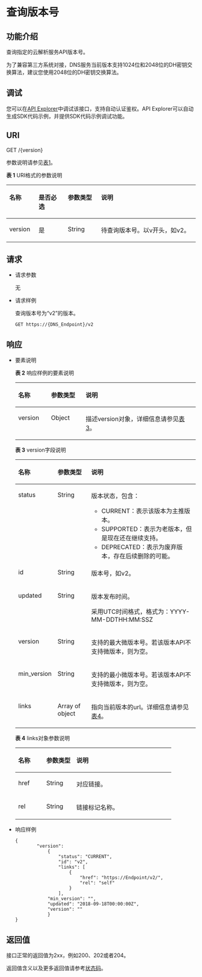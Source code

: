 # 查询版本号<a name="dns_api_61002"></a>

## 功能介绍<a name="section3569153217343"></a>

查询指定的云解析服务API版本号。

为了兼容第三方系统对接，DNS服务当前版本支持1024位和2048位的DH密钥交换算法，建议您使用2048位的DH密钥交换算法。

## 调试<a name="section1062181918110"></a>

您可以在[API Explorer](https://apiexplorer.developer.huaweicloud.com/apiexplorer/doc?product=DNS&api=ShowApiInfo)中调试该接口，支持自动认证鉴权。API Explorer可以自动生成SDK代码示例，并提供SDK代码示例调试功能。

## URI<a name="section6163262617350"></a>

GET /\{version\}

参数说明请参见[表1](#table14024165)。

**表 1**  URI格式的参数说明

<a name="table14024165"></a>
<table><thead align="left"><tr id="row26592044"><th class="cellrowborder" valign="top" width="15.459999999999999%" id="mcps1.2.5.1.1"><p id="p6471942"><a name="p6471942"></a><a name="p6471942"></a>名称</p>
</th>
<th class="cellrowborder" valign="top" width="15.459999999999999%" id="mcps1.2.5.1.2"><p id="p54465313"><a name="p54465313"></a><a name="p54465313"></a>是否必选</p>
</th>
<th class="cellrowborder" valign="top" width="17.53%" id="mcps1.2.5.1.3"><p id="p49614245"><a name="p49614245"></a><a name="p49614245"></a>参数类型</p>
</th>
<th class="cellrowborder" valign="top" width="51.55%" id="mcps1.2.5.1.4"><p id="p59330872"><a name="p59330872"></a><a name="p59330872"></a>说明</p>
</th>
</tr>
</thead>
<tbody><tr id="row41071365"><td class="cellrowborder" valign="top" width="15.459999999999999%" headers="mcps1.2.5.1.1 "><p id="p38446258"><a name="p38446258"></a><a name="p38446258"></a>version</p>
</td>
<td class="cellrowborder" valign="top" width="15.459999999999999%" headers="mcps1.2.5.1.2 "><p id="p27139175"><a name="p27139175"></a><a name="p27139175"></a>是</p>
</td>
<td class="cellrowborder" valign="top" width="17.53%" headers="mcps1.2.5.1.3 "><p id="p50789581"><a name="p50789581"></a><a name="p50789581"></a>String</p>
</td>
<td class="cellrowborder" valign="top" width="51.55%" headers="mcps1.2.5.1.4 "><p id="p20315403"><a name="p20315403"></a><a name="p20315403"></a>待查询版本号。以v开头，如v2。</p>
</td>
</tr>
</tbody>
</table>

## 请求<a name="section4207148117353"></a>

-   请求参数

    无

-   请求样例

    查询版本号为“v2”的版本。

    ```
    GET https://{DNS_Endpoint}/v2
    ```


## 响应<a name="section01535143610"></a>

-   要素说明

    **表 2**  响应样例的要素说明

    <a name="table6255205892049"></a>
    <table><thead align="left"><tr id="row1727035092049"><th class="cellrowborder" valign="top" width="18.18%" id="mcps1.2.4.1.1"><p id="p5672109992049"><a name="p5672109992049"></a><a name="p5672109992049"></a>名称</p>
    </th>
    <th class="cellrowborder" valign="top" width="19.189999999999998%" id="mcps1.2.4.1.2"><p id="p3100628892049"><a name="p3100628892049"></a><a name="p3100628892049"></a>参数类型</p>
    </th>
    <th class="cellrowborder" valign="top" width="62.629999999999995%" id="mcps1.2.4.1.3"><p id="p2848141492049"><a name="p2848141492049"></a><a name="p2848141492049"></a>说明</p>
    </th>
    </tr>
    </thead>
    <tbody><tr id="row2529320492049"><td class="cellrowborder" valign="top" width="18.18%" headers="mcps1.2.4.1.1 "><p id="p3548368392049"><a name="p3548368392049"></a><a name="p3548368392049"></a>version</p>
    </td>
    <td class="cellrowborder" valign="top" width="19.189999999999998%" headers="mcps1.2.4.1.2 "><p id="p5560610792049"><a name="p5560610792049"></a><a name="p5560610792049"></a>Object</p>
    </td>
    <td class="cellrowborder" valign="top" width="62.629999999999995%" headers="mcps1.2.4.1.3 "><p id="p780080392049"><a name="p780080392049"></a><a name="p780080392049"></a>描述version对象，详细信息请参见<a href="#table3345872992049">表3</a>。</p>
    </td>
    </tr>
    </tbody>
    </table>

    **表 3**  version字段说明

    <a name="table3345872992049"></a>
    <table><thead align="left"><tr id="row4161787792049"><th class="cellrowborder" valign="top" width="18%" id="mcps1.2.4.1.1"><p id="p1560490192049"><a name="p1560490192049"></a><a name="p1560490192049"></a>名称</p>
    </th>
    <th class="cellrowborder" valign="top" width="19.29%" id="mcps1.2.4.1.2"><p id="p5603748692049"><a name="p5603748692049"></a><a name="p5603748692049"></a>参数类型</p>
    </th>
    <th class="cellrowborder" valign="top" width="62.71%" id="mcps1.2.4.1.3"><p id="p4274248792049"><a name="p4274248792049"></a><a name="p4274248792049"></a>说明</p>
    </th>
    </tr>
    </thead>
    <tbody><tr id="row3958938492049"><td class="cellrowborder" valign="top" width="18%" headers="mcps1.2.4.1.1 "><p id="p5262353092049"><a name="p5262353092049"></a><a name="p5262353092049"></a>status</p>
    </td>
    <td class="cellrowborder" valign="top" width="19.29%" headers="mcps1.2.4.1.2 "><p id="p3464752492049"><a name="p3464752492049"></a><a name="p3464752492049"></a>String</p>
    </td>
    <td class="cellrowborder" valign="top" width="62.71%" headers="mcps1.2.4.1.3 "><p id="p848217563142"><a name="p848217563142"></a><a name="p848217563142"></a>版本状态，包含：</p>
    <a name="ul1897113391488"></a><a name="ul1897113391488"></a><ul id="ul1897113391488"><li>CURRENT：表示该版本为主推版本。</li><li>SUPPORTED：表示为老版本，但是现在还在继续支持。</li><li>DEPRECATED：表示为废弃版本，存在后续删除的可能。</li></ul>
    </td>
    </tr>
    <tr id="row2511266892049"><td class="cellrowborder" valign="top" width="18%" headers="mcps1.2.4.1.1 "><p id="p2086025192049"><a name="p2086025192049"></a><a name="p2086025192049"></a>id</p>
    </td>
    <td class="cellrowborder" valign="top" width="19.29%" headers="mcps1.2.4.1.2 "><p id="p1195876692049"><a name="p1195876692049"></a><a name="p1195876692049"></a>String</p>
    </td>
    <td class="cellrowborder" valign="top" width="62.71%" headers="mcps1.2.4.1.3 "><p id="p2913599892049"><a name="p2913599892049"></a><a name="p2913599892049"></a>版本号，如v2。</p>
    </td>
    </tr>
    <tr id="row15102829192914"><td class="cellrowborder" valign="top" width="18%" headers="mcps1.2.4.1.1 "><p id="p5102192912291"><a name="p5102192912291"></a><a name="p5102192912291"></a>updated</p>
    </td>
    <td class="cellrowborder" valign="top" width="19.29%" headers="mcps1.2.4.1.2 "><p id="p1710232902916"><a name="p1710232902916"></a><a name="p1710232902916"></a>String</p>
    </td>
    <td class="cellrowborder" valign="top" width="62.71%" headers="mcps1.2.4.1.3 "><p id="p1410222992917"><a name="p1410222992917"></a><a name="p1410222992917"></a>版本发布时间。</p>
    <p id="p1481431019435"><a name="p1481431019435"></a><a name="p1481431019435"></a>采用UTC时间格式，格式为：YYYY-MM-DDTHH:MM:SSZ</p>
    </td>
    </tr>
    <tr id="row6155145713164"><td class="cellrowborder" valign="top" width="18%" headers="mcps1.2.4.1.1 "><p id="p81562578165"><a name="p81562578165"></a><a name="p81562578165"></a>version</p>
    </td>
    <td class="cellrowborder" valign="top" width="19.29%" headers="mcps1.2.4.1.2 "><p id="p161560570169"><a name="p161560570169"></a><a name="p161560570169"></a>String</p>
    </td>
    <td class="cellrowborder" valign="top" width="62.71%" headers="mcps1.2.4.1.3 "><p id="p138029367173"><a name="p138029367173"></a><a name="p138029367173"></a>支持的最大微版本号。若该版本API不支持微版本，则为空。</p>
    </td>
    </tr>
    <tr id="row5867187131816"><td class="cellrowborder" valign="top" width="18%" headers="mcps1.2.4.1.1 "><p id="p586811716185"><a name="p586811716185"></a><a name="p586811716185"></a>min_version</p>
    </td>
    <td class="cellrowborder" valign="top" width="19.29%" headers="mcps1.2.4.1.2 "><p id="p1686820701814"><a name="p1686820701814"></a><a name="p1686820701814"></a>String</p>
    </td>
    <td class="cellrowborder" valign="top" width="62.71%" headers="mcps1.2.4.1.3 "><p id="p8453122951815"><a name="p8453122951815"></a><a name="p8453122951815"></a>支持的最小微版本号。若该版本API不支持微版本，则为空。</p>
    </td>
    </tr>
    <tr id="row6089739292049"><td class="cellrowborder" valign="top" width="18%" headers="mcps1.2.4.1.1 "><p id="p3374170192049"><a name="p3374170192049"></a><a name="p3374170192049"></a>links</p>
    </td>
    <td class="cellrowborder" valign="top" width="19.29%" headers="mcps1.2.4.1.2 "><p id="p4872327592049"><a name="p4872327592049"></a><a name="p4872327592049"></a>Array of object</p>
    </td>
    <td class="cellrowborder" valign="top" width="62.71%" headers="mcps1.2.4.1.3 "><p id="p5427120992049"><a name="p5427120992049"></a><a name="p5427120992049"></a>指向当前版本的url。详细信息请参见<a href="#table0172144213344">表4</a>。</p>
    </td>
    </tr>
    </tbody>
    </table>

    **表 4**  links对象参数说明

    <a name="table0172144213344"></a>
    <table><thead align="left"><tr id="row917304253418"><th class="cellrowborder" valign="top" width="18%" id="mcps1.2.4.1.1"><p id="p101731742153416"><a name="p101731742153416"></a><a name="p101731742153416"></a>名称</p>
    </th>
    <th class="cellrowborder" valign="top" width="19.25%" id="mcps1.2.4.1.2"><p id="p0174542163418"><a name="p0174542163418"></a><a name="p0174542163418"></a>参数类型</p>
    </th>
    <th class="cellrowborder" valign="top" width="62.74999999999999%" id="mcps1.2.4.1.3"><p id="p7174194243414"><a name="p7174194243414"></a><a name="p7174194243414"></a>说明</p>
    </th>
    </tr>
    </thead>
    <tbody><tr id="row1917494211345"><td class="cellrowborder" valign="top" width="18%" headers="mcps1.2.4.1.1 "><p id="p13174134215348"><a name="p13174134215348"></a><a name="p13174134215348"></a>href</p>
    </td>
    <td class="cellrowborder" valign="top" width="19.25%" headers="mcps1.2.4.1.2 "><p id="p181741642173417"><a name="p181741642173417"></a><a name="p181741642173417"></a>String</p>
    </td>
    <td class="cellrowborder" valign="top" width="62.74999999999999%" headers="mcps1.2.4.1.3 "><p id="p1017434223419"><a name="p1017434223419"></a><a name="p1017434223419"></a>对应链接。</p>
    </td>
    </tr>
    <tr id="row455095771113"><td class="cellrowborder" valign="top" width="18%" headers="mcps1.2.4.1.1 "><p id="p10551115771111"><a name="p10551115771111"></a><a name="p10551115771111"></a>rel</p>
    </td>
    <td class="cellrowborder" valign="top" width="19.25%" headers="mcps1.2.4.1.2 "><p id="p17552957121114"><a name="p17552957121114"></a><a name="p17552957121114"></a>String</p>
    </td>
    <td class="cellrowborder" valign="top" width="62.74999999999999%" headers="mcps1.2.4.1.3 "><p id="p14552657201118"><a name="p14552657201118"></a><a name="p14552657201118"></a>链接标记名称。</p>
    </td>
    </tr>
    </tbody>
    </table>

-   响应样例

    ```
    {
            "version": 
                {
                    "status": "CURRENT",
                    "id": "v2",
                    "links": [
                        {
                            "href": "https://Endpoint/v2/",
                            "rel": "self"
                        }
                    ],
                "min_version": "",
                "updated": "2018-09-18T00:00:00Z",
                "version": ""
                }
    }
    ```


## 返回值<a name="section9249181042119"></a>

接口正常的返回值为2xx，例如200、202或者204。

返回值含义以及更多返回值请参考[状态码](状态码.md)。

